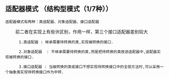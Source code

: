 

## 适配器模式 （结构型模式（1/7种））
	适配器模式有两种：类适配器、对象适配器、接口适配器

　　    前二者在实现上有些许区别，作用一样，第三个接口适配器差别较大

	      1.类适配器 : 继承需要待转换的类,实现被转换的接口.
	
	      2.对象适配器  : 不继承需要待转换的类,而是把待转换的类放进适配器中,适配器实现被转换的接口.
	
	      3.接口适配器 : 当被转换的类或接口不想实现待转换接口中的全部方法时,可以采用一个抽象类实现待转换接口作为中转.
	
